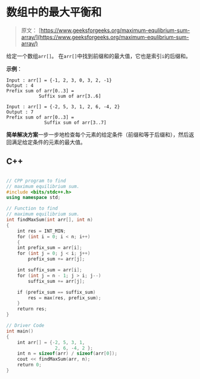 # 数组中的最大平衡和

> 原文： [https://www.geeksforgeeks.org/maximum-equlibrium-sum-array/](https://www.geeksforgeeks.org/maximum-equlibrium-sum-array/)

给定一个数组`arr[]`。 在`arr[]`中找到前缀和的最大值，它也是索引`i`的后缀和。

**示例**：

```
Input : arr[] = {-1, 2, 3, 0, 3, 2, -1}
Output : 4
Prefix sum of arr[0..3] = 
            Suffix sum of arr[3..6]

Input : arr[] = {-2, 5, 3, 1, 2, 6, -4, 2}
Output : 7
Prefix sum of arr[0..3] = 
              Suffix sum of arr[3..7]

```



**简单解决方案**一步一步地检查每个元素的给定条件（前缀和等于后缀和），然后返回满足给定条件的元素的最大值。

## C++ 

```cpp

// CPP program to find  
// maximum equilibrium sum. 
#include <bits/stdc++.h> 
using namespace std; 

// Function to find  
// maximum equilibrium sum. 
int findMaxSum(int arr[], int n) 
{ 
    int res = INT_MIN; 
    for (int i = 0; i < n; i++) 
    { 
    int prefix_sum = arr[i]; 
    for (int j = 0; j < i; j++) 
        prefix_sum += arr[j]; 

    int suffix_sum = arr[i]; 
    for (int j = n - 1; j > i; j--) 
        suffix_sum += arr[j]; 

    if (prefix_sum == suffix_sum) 
        res = max(res, prefix_sum); 
    } 
    return res; 
} 

// Driver Code 
int main() 
{ 
    int arr[] = {-2, 5, 3, 1,  
                  2, 6, -4, 2 }; 
    int n = sizeof(arr) / sizeof(arr[0]); 
    cout << findMaxSum(arr, n); 
    return 0; 
} 

```